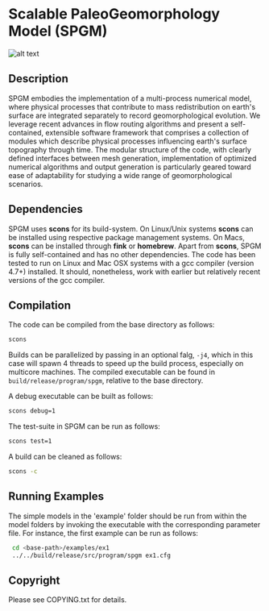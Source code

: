 # Scalable PaleoGeomorphology Model (SPGM)

![alt text](https://travis-ci.org/rh-downunder/spgm.svg?branch=master)

## Description
SPGM embodies the implementation of a multi-process numerical model, where physical
processes that contribute to mass redistribution on earth's surface are integrated separately to record geomorphological evolution. We leverage recent advances in flow routing algorithms and present a self-contained, extensible software framework that comprises a collection of modules which describe physical processes influencing earth's surface topography through time. The modular structure of the code, with clearly defined interfaces between mesh generation, implementation of optimized numerical algorithms and output generation is particularly geared toward ease of adaptability for studying a wide range of geomorphological scenarios.


## Dependencies 

SPGM uses **scons** for its build-system. On Linux/Unix systems **scons** can be installed using respective package management systems. On Macs, **scons** can be installed through **fink** or **homebrew**. Apart from **scons**, SPGM is fully self-contained and has no other dependencies. The code has been tested to run on Linux and Mac OSX systems with a gcc compiler (version 4.7+) installed. It should, nonetheless, work with earlier but relatively recent versions of the gcc compiler.

## Compilation

The code can be compiled from the base directory as follows:
```sh
scons
```
Builds can be parallelized by passing in an optional falg, ```-j4```, which in this case will spawn 4 threads to speed up the build process, especially on multicore machines. The compiled executable can be found in ```build/release/program/spgm```, relative to the base directory.

A debug executable can be built as follows:
```sh
scons debug=1
```

The test-suite in SPGM can be run as follows:
```sh
scons test=1
```

A build can be cleaned as follows:
```sh
scons -c
```

## Running Examples
The simple models in the 'example' folder should be run from within the model folders by invoking the executable with the corresponding parameter file. For instance, the first example can be run as follows:

```sh
 cd <base-path>/examples/ex1
 ../../build/release/src/program/spgm ex1.cfg
```


## Copyright

Please see COPYING.txt for details.

